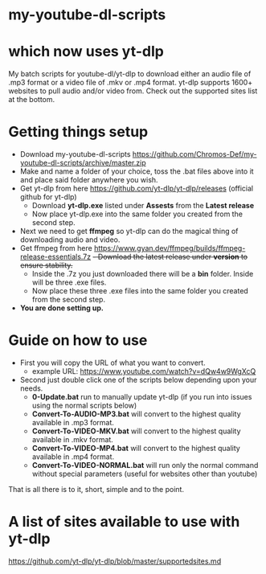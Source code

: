 # my-youtube-dl-scripts
# which now uses yt-dlp
My batch scripts for youtube-dl/yt-dlp to download either an audio file of .mp3 format or a video file of .mkv or .mp4 format.
yt-dlp supports 1600+ websites to pull audio and/or video from. Check out the supported sites list at the bottom.

# Getting things setup
- Download my-youtube-dl-scripts https://github.com/Chromos-Def/my-youtube-dl-scripts/archive/master.zip
- Make and name a folder of your choice, toss the .bat files above into it and place said folder anywhere you wish.
- Get yt-dlp from here https://github.com/yt-dlp/yt-dlp/releases (official github for yt-dlp)
     - Download **yt-dlp.exe** listed under **Assests** from the **Latest release**
     - Now place yt-dlp.exe into the same folder you created from the second step.
- Next we need to get **ffmpeg** so yt-dlp can do the magical thing of downloading audio and video.
- Get ffmpeg from here https://www.gyan.dev/ffmpeg/builds/ffmpeg-release-essentials.7z
     ~~- Download the latest release under **version** to ensure stability.~~
     - Inside the .7z you just downloaded there will be a **bin** folder. Inside will be three .exe files.
     - Now place these three .exe files into the same folder you created from the second step.
- **You are done setting up.**

# Guide on how to use
- First you will copy the URL of what you want to convert.
     -  example URL: https://www.youtube.com/watch?v=dQw4w9WgXcQ
- Second just double click one of the scripts below depending upon your needs.
     - **0-Update.bat** run to manually update yt-dlp (if you run into issues using the normal scripts below)
     - **Convert-To-AUDIO-MP3.bat** will convert to the highest quality available in .mp3 format.
     - **Convert-To-VIDEO-MKV.bat** will convert to the highest quality available in .mkv format.
     - **Convert-To-VIDEO-MP4.bat** will convert to the highest quality available in .mp4 format.
     - **Convert-To-VIDEO-NORMAL.bat** will run only the normal command without special parameters (useful for websites other than youtube)

That is all there is to it, short, simple and to the point.

# A list of sites available to use with yt-dlp
https://github.com/yt-dlp/yt-dlp/blob/master/supportedsites.md
